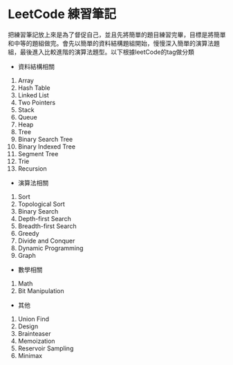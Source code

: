 # LeetCode 練習筆記
把練習筆記放上來是為了督促自己，並且先將簡單的題目練習完畢，目標是將簡單和中等的題組做完。會先以簡單的資料結構題組開始，慢慢深入簡單的演算法題組，最後進入比較進階的演算法題型。以下根據leetCode的tag做分類  

  * 資料結構相關  
1. Array  
2. Hash Table  
3. Linked List  
4. Two Pointers  
5. Stack  
6. Queue  
7. Heap  
8. Tree  
9. Binary Search Tree  
10. Binary Indexed Tree  
11. Segment Tree  
12. Trie  
13. Recursion  
  * 演算法相關  
1. Sort  
2. Topological Sort  
3. Binary Search
4. Depth-first Search
5. Breadth-first Search
6. Greedy
7. Divide and Conquer
8. Dynamic Programming
9. Graph
  * 數學相關
1. Math
2. Bit Manipulation
  * 其他
1. Union Find
2. Design
3. Brainteaser
4. Memoization
5. Reservoir Sampling
6. Minimax
